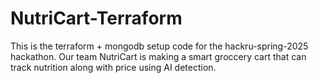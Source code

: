 # NutriCart-Terraform


This is the terraform + mongodb setup code for the hackru-spring-2025 hackathon. Our team NutriCart is making a smart groccery cart that can track nutrition along with price using AI detection.

